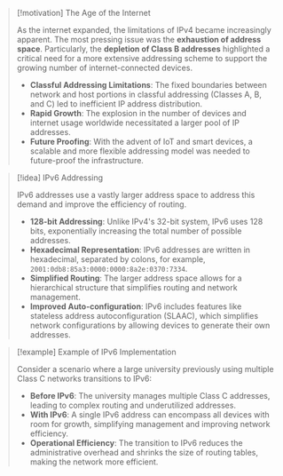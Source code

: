 > [!motivation] The Age of the Internet
> 
> As the internet expanded, the limitations of IPv4 became increasingly apparent. The most pressing issue was the **exhaustion of address space**. Particularly, the **depletion of Class B addresses** highlighted a critical need for a more extensive addressing scheme to support the growing number of internet-connected devices.
> 
> - **Classful Addressing Limitations**: The fixed boundaries between network and host portions in classful addressing (Classes A, B, and C) led to inefficient IP address distribution.
> - **Rapid Growth**: The explosion in the number of devices and internet usage worldwide necessitated a larger pool of IP addresses.
> - **Future Proofing**: With the advent of IoT and smart devices, a scalable and more flexible addressing model was needed to future-proof the infrastructure.
 
> [!idea] IPv6 Addressing
> 
> IPv6 addresses use  a vastly larger address space to address this demand and improve the efficiency of routing.
> 
> - **128-bit Addressing**: Unlike IPv4's 32-bit system, IPv6 uses 128 bits, exponentially increasing the total number of possible addresses.
> - **Hexadecimal Representation**: IPv6 addresses are written in hexadecimal, separated by colons, for example, `2001:0db8:85a3:0000:0000:8a2e:0370:7334`.
> - **Simplified Routing**: The larger address space allows for a hierarchical structure that simplifies routing and network management.
> - **Improved Auto-configuration**: IPv6 includes features like stateless address autoconfiguration (SLAAC), which simplifies network configurations by allowing devices to generate their own addresses.

> [!example] Example of IPv6 Implementation
> 
> Consider a scenario where a large university previously using multiple Class C networks transitions to IPv6:
> 
> - **Before IPv6**: The university manages multiple Class C addresses, leading to complex routing and underutilized addresses.
> - **With IPv6**: A single IPv6 address can encompass all devices with room for growth, simplifying management and improving network efficiency.
> - **Operational Efficiency**: The transition to IPv6 reduces the administrative overhead and shrinks the size of routing tables, making the network more efficient.
